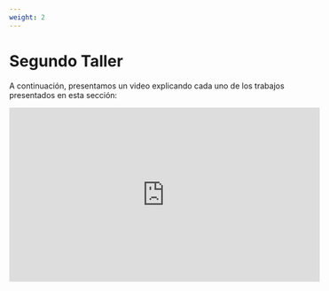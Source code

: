 ```yaml
---
weight: 2
---
```


# Segundo Taller

A continuación, presentamos un video explicando cada uno de los trabajos presentados en esta sección:

<iframe width="560" height="315" src="https://www.youtube.com/embed/ZuGfT53UKMo" title="Taller 2_Shaders y 3D" frameborder="0" allow="accelerometer; autoplay; clipboard-write; encrypted-media; gyroscope; picture-in-picture; web-share" allowfullscreen></iframe>